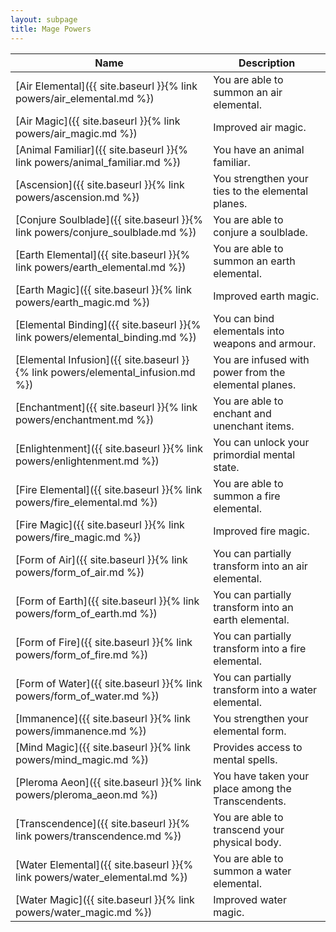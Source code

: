 ```yaml
---
layout: subpage
title: Mage Powers
---
```


Name                                                                            | Description
---                                                                             | ---
[Air Elemental]({{ site.baseurl }}{% link powers/air_elemental.md %})           | You are able to summon an air elemental.
[Air Magic]({{ site.baseurl }}{% link powers/air_magic.md %})                   | Improved air magic.
[Animal Familiar]({{ site.baseurl }}{% link powers/animal_familiar.md %})       | You have an animal familiar.
[Ascension]({{ site.baseurl }}{% link powers/ascension.md %})                   | You strengthen your ties to the elemental planes.
[Conjure Soulblade]({{ site.baseurl }}{% link powers/conjure_soulblade.md %})   | You are able to conjure a soulblade.
[Earth Elemental]({{ site.baseurl }}{% link powers/earth_elemental.md %})       | You are able to summon an earth elemental.
[Earth Magic]({{ site.baseurl }}{% link powers/earth_magic.md %})               | Improved earth magic.
[Elemental Binding]({{ site.baseurl }}{% link powers/elemental_binding.md %})   | You can bind elementals into weapons and armour.
[Elemental Infusion]({{ site.baseurl }}{% link powers/elemental_infusion.md %}) | You are infused with power from the elemental planes.
[Enchantment]({{ site.baseurl }}{% link powers/enchantment.md %})               | You are able to enchant and unenchant items.
[Enlightenment]({{ site.baseurl }}{% link powers/enlightenment.md %})           | You can unlock your primordial mental state.
[Fire Elemental]({{ site.baseurl }}{% link powers/fire_elemental.md %})         | You are able to summon a fire elemental.
[Fire Magic]({{ site.baseurl }}{% link powers/fire_magic.md %})                 | Improved fire magic.
[Form of Air]({{ site.baseurl }}{% link powers/form_of_air.md %})               | You can partially transform into an air elemental.
[Form of Earth]({{ site.baseurl }}{% link powers/form_of_earth.md %})           | You can partially transform into an earth elemental.
[Form of Fire]({{ site.baseurl }}{% link powers/form_of_fire.md %})             | You can partially transform into a fire elemental.
[Form of Water]({{ site.baseurl }}{% link powers/form_of_water.md %})           | You can partially transform into a water elemental.
[Immanence]({{ site.baseurl }}{% link powers/immanence.md %})                   | You strengthen your elemental form.
[Mind Magic]({{ site.baseurl }}{% link powers/mind_magic.md %})                 | Provides access to mental spells.
[Pleroma Aeon]({{ site.baseurl }}{% link powers/pleroma_aeon.md %})             | You have taken your place among the Transcendents.
[Transcendence]({{ site.baseurl }}{% link powers/transcendence.md %})           | You are able to transcend your physical body.
[Water Elemental]({{ site.baseurl }}{% link powers/water_elemental.md %})       | You are able to summon a water elemental.
[Water Magic]({{ site.baseurl }}{% link powers/water_magic.md %})               | Improved water magic.
